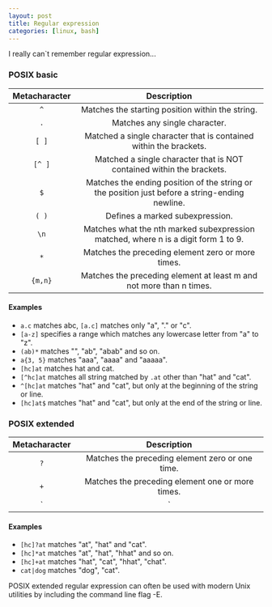 ```yaml
---
layout: post
title: Regular expression
categories: [linux, bash]
---
```

I really can`t remember regular expression...

### POSIX basic
|Metacharacter|Description|
|:---:|:--:|
|`^`|Matches the starting position within the string.|
|`.`|Matches any single character.|
|`[ ]`|Matched a single character that is contained within the brackets.|
|`[^ ]`|Matched a single character that is NOT contained within the brackets.|
|`$`|Matches the ending position of the string or the position just before a string-ending newline.|
|`( )`|Defines a marked subexpression.|
|`\n`|Matches what the nth marked subexpression matched, where n is a digit form 1 to 9.|
|`*`|Matches the preceding element zero or more times.|
|`{m,n}`|Matches the preceding element at least m and not more than n times.|

#### Examples
- `a.c` matches abc, `[a.c]` matches only "a", "." or "c".
- `[a-z]` specifies a range which matches any lowercase letter from "a" to "z".
- `(ab)*` matches "", "ab", "abab" and so on.
- `a{3, 5}` matches "aaa", "aaaa" and "aaaaa".
- `[hc]at` matches hat and cat.
- `[^hc]at` matches all string matched by `.at` other than "hat" and "cat".
- `^[hc]at` matches "hat" and "cat", but only at the beginning of the string or line.
- `[hc]at$` matches "hat" and "cat", but only at the end of the string or line.

### POSIX extended
|Metacharacter|Description|
|:---:|:--:|
|`?`|Matches the preceding element zero or one time.|
|`+`|Matches the preceding element one or more times.|
|`|`|The choice operator matches either the expression before or the expression after the operator.|

#### Examples
- `[hc]?at` matches "at", "hat" and "cat".
- `[hc]*at` matches "at", "hat", "hhat" and so on.
- `[hc]+at` matches "hat", "cat", "hhat", "chat".
- `cat|dog` matches "dog", "cat".

POSIX extended regular expression can often be used with modern Unix utilities by including the command line flag -E.
